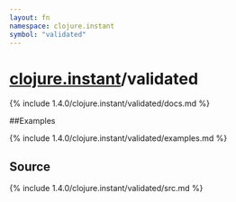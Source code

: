```yaml
---
layout: fn
namespace: clojure.instant
symbol: "validated"
---
```


# [clojure.instant](../)/validated

{% include 1.4.0/clojure.instant/validated/docs.md %}

##Examples

{% include 1.4.0/clojure.instant/validated/examples.md %}
## Source
{% include 1.4.0/clojure.instant/validated/src.md %}

